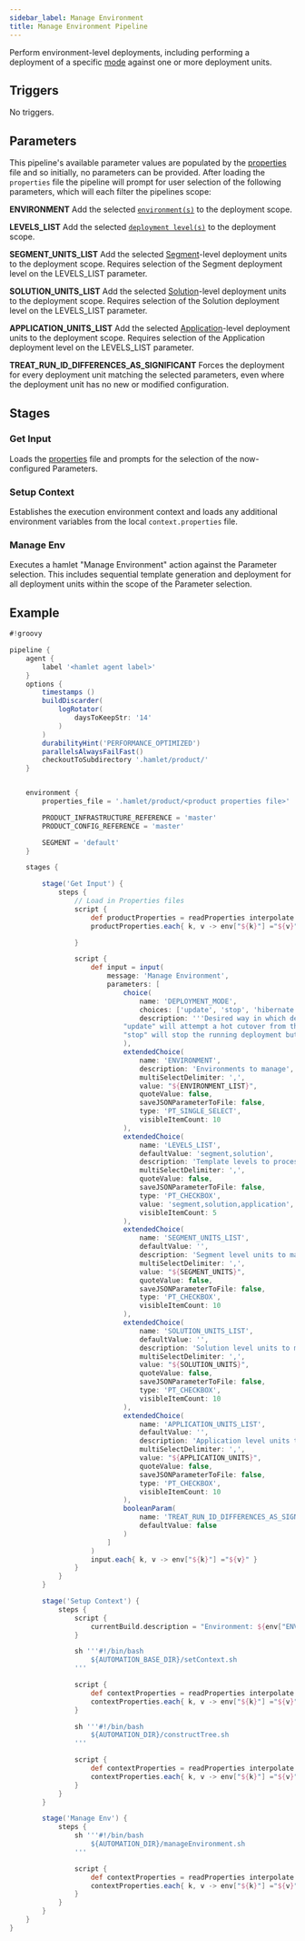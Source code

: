 ```yaml
---
sidebar_label: Manage Environment
title: Manage Environment Pipeline
---
```

Perform environment-level deployments, including performing a deployment of a specific [mode](../../../../../../in-depth/foundations/lifecycle#deployment-modes) against one or more deployment units.

## Triggers

No triggers.

## Parameters

This pipeline's available parameter values are populated by the [properties](../properties/properties) file and so initially, no parameters can be provided. After loading the `properties` file the pipeline will prompt for user selection of the following parameters, which will each filter the pipelines scope:

**ENVIRONMENT**
Add the selected [`environment(s)`](../../../../../../in-depth/foundations/terminology#environment) to the deployment scope.

**LEVELS_LIST**
Add the selected [`deployment level(s)`](../../../../../../in-depth/foundations/lifecycle#deployment-levels) to the deployment scope.

**SEGMENT_UNITS_LIST**
Add the selected [Segment](../../../../../../in-depth/foundations/terminology#segment)-level deployment units to the deployment scope. Requires selection of the Segment deployment level on the LEVELS_LIST parameter.

**SOLUTION_UNITS_LIST**
Add the selected [Solution](../../../../../../in-depth/foundations/terminology#solution)-level deployment units to the deployment scope. Requires selection of the Solution deployment level on the LEVELS_LIST parameter.

**APPLICATION_UNITS_LIST**
Add the selected [Application](../../../../../../in-depth/foundations/terminology#application)-level deployment units to the deployment scope. Requires selection of the Application deployment level on the LEVELS_LIST parameter.

**TREAT_RUN_ID_DIFFERENCES_AS_SIGNIFICANT**
Forces the deployment for every deployment unit matching the selected parameters, even where the deployment unit has no new or modified configuration.

## Stages

### Get Input

Loads the [properties](../properties/properties) file and prompts for the selection of the now-configured Parameters.

### Setup Context

Establishes the execution environment context and loads any additional environment variables from the local `context.properties` file.

### Manage Env

Executes a hamlet "Manage Environment" action against the Parameter selection. This includes sequential template generation and deployment for all deployment units within the scope of the Parameter selection.

## Example

```groovy
#!groovy

pipeline {
    agent {
        label '<hamlet agent label>'
    }
    options {
        timestamps ()
        buildDiscarder(
            logRotator(
                daysToKeepStr: '14'
            )
        )
        durabilityHint('PERFORMANCE_OPTIMIZED')
        parallelsAlwaysFailFast()
        checkoutToSubdirectory '.hamlet/product/'
    }


    environment {
        properties_file = '.hamlet/product/<product properties file>'

        PRODUCT_INFRASTRUCTURE_REFERENCE = 'master'
        PRODUCT_CONFIG_REFERENCE = 'master'

        SEGMENT = 'default'
    }

    stages {

        stage('Get Input') {
            steps {
                // Load in Properties files
                script {
                    def productProperties = readProperties interpolate: true, file: "${env.properties_file}";
                    productProperties.each{ k, v -> env["${k}"] ="${v}" }

                }

                script {
                    def input = input(
                        message: 'Manage Environment',
                        parameters: [
                            choice(
                                name: 'DEPLOYMENT_MODE',
                                choices: ['update', 'stop', 'hibernate'],
                                description: '''Desired way in which deploy should occur.
                            "update" will attempt a hot cutover from the running deployment to the desired deployment.
                            "stop" will stop the running deployment but not start the desired deployment - mainly intended to facilitate database maintenance without the application'''
                            ),
                            extendedChoice(
                                name: 'ENVIRONMENT',
                                description: 'Environments to manage',
                                multiSelectDelimiter: ',',
                                value: "${ENVIRONMENT_LIST}",
                                quoteValue: false,
                                saveJSONParameterToFile: false,
                                type: 'PT_SINGLE_SELECT',
                                visibleItemCount: 10
                            ),
                            extendedChoice(
                                name: 'LEVELS_LIST',
                                defaultValue: 'segment,solution',
                                description: 'Template levels to process',
                                multiSelectDelimiter: ',',
                                quoteValue: false,
                                saveJSONParameterToFile: false,
                                type: 'PT_CHECKBOX',
                                value: 'segment,solution,application',
                                visibleItemCount: 5
                            ),
                            extendedChoice(
                                name: 'SEGMENT_UNITS_LIST',
                                defaultValue: '',
                                description: 'Segment level units to manage',
                                multiSelectDelimiter: ',',
                                value: "${SEGMENT_UNITS}",
                                quoteValue: false,
                                saveJSONParameterToFile: false,
                                type: 'PT_CHECKBOX',
                                visibleItemCount: 10
                            ),
                            extendedChoice(
                                name: 'SOLUTION_UNITS_LIST',
                                defaultValue: '',
                                description: 'Solution level units to manage',
                                multiSelectDelimiter: ',',
                                value: "${SOLUTION_UNITS}",
                                quoteValue: false,
                                saveJSONParameterToFile: false,
                                type: 'PT_CHECKBOX',
                                visibleItemCount: 10
                            ),
                            extendedChoice(
                                name: 'APPLICATION_UNITS_LIST',
                                defaultValue: '',
                                description: 'Application level units to manage',
                                multiSelectDelimiter: ',',
                                value: "${APPLICATION_UNITS}",
                                quoteValue: false,
                                saveJSONParameterToFile: false,
                                type: 'PT_CHECKBOX',
                                visibleItemCount: 10
                            ),
                            booleanParam(
                                name: 'TREAT_RUN_ID_DIFFERENCES_AS_SIGNIFICANT',
                                defaultValue: false
                            )
                        ]
                    )
                    input.each{ k, v -> env["${k}"] ="${v}" }
                }
            }
        }

        stage('Setup Context') {
            steps {
                script {
                    currentBuild.description = "Environment: ${env["ENVIRONMENT"]}"
                }

                sh '''#!/bin/bash
                    ${AUTOMATION_BASE_DIR}/setContext.sh
                '''

                script {
                    def contextProperties = readProperties interpolate: true, file: "${WORKSPACE}/context.properties";
                    contextProperties.each{ k, v -> env["${k}"] ="${v}" }
                }

                sh '''#!/bin/bash
                    ${AUTOMATION_DIR}/constructTree.sh
                '''

                script {
                    def contextProperties = readProperties interpolate: true, file: "${WORKSPACE}/context.properties";
                    contextProperties.each{ k, v -> env["${k}"] ="${v}" }
                }
            }
        }

        stage('Manage Env') {
            steps {
                sh '''#!/bin/bash
                    ${AUTOMATION_DIR}/manageEnvironment.sh
                '''

                script {
                    def contextProperties = readProperties interpolate: true, file: "${WORKSPACE}/context.properties";
                    contextProperties.each{ k, v -> env["${k}"] ="${v}" }
                }
            }
        }
    }
}
```
